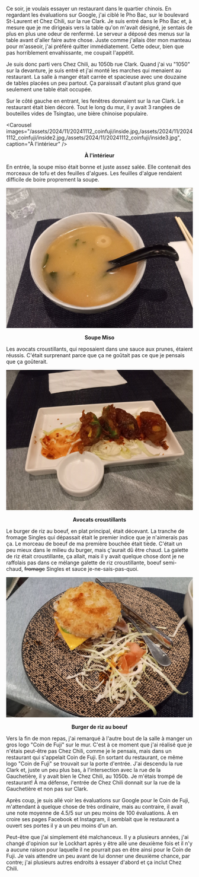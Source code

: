 Ce soir, je voulais essayer un restaurant dans le quartier chinois. En regardant les évaluations sur Google, j'ai ciblé le Pho Bac, sur le boulevard St-Laurent et Chez Chili, sur la rue Clark. Je suis entré dans le Pho Bac et, à mesure que je me dirigeais vers la table qu'on m'avait désigné, je sentais de plus en plus une odeur de renfermé. Le serveur a déposé des menus sur la table avant d'aller faire autre chose. Juste comme j'allais ôter mon manteau pour m'asseoir, j'ai préféré quitter immédiatement. Cette odeur, bien que pas horriblement envahissante, me coupait l'appétit.

Je suis donc parti vers Chez Chili, au 1050b rue Clark. Quand j'ai vu "1050" sur la devanture, je suis entré et j'ai monté les marches qui menaient au restaurant. La salle à manger était carrée et spacieuse avec une douzaine de tables placées un peu partout. Ça paraissait d'autant plus grand que seulement une table était occupée.

Sur le côté gauche en entrant, les fenêtres donnaient sur la rue Clark. Le restaurant était bien décoré. Tout le long du mur, il y avait 3 rangées de bouteilles vides de Tsingtao, une bière chinoise populaire.

<Carousel
    images="/assets/2024/11/20241112_coinfuji/inside.jpg,/assets/2024/11/20241112_coinfuji/inside2.jpg,/assets/2024/11/20241112_coinfuji/inside3.jpg",
    caption="À l'intérieur"
/>
<p align="center"><b>À l'intérieur</b></p>

En entrée, la soupe miso était bonne et juste assez salée. Elle contenait des morceaux de tofu et des feuilles d'algues. Les feuilles d'algue rendaient difficile de boire proprement la soupe.

![Soupe Miso](/assets/2024/11/20241112_coinfuji/miso.jpg)
<p align="center"><b>Soupe Miso</b></p>

Les avocats croustillants, qui reposaient dans une sauce aux prunes, étaient réussis. C'était surprenant parce que ça ne goûtait pas ce que je pensais que ça goûterait.

![Avocats croustillants](/assets/2024/11/20241112_coinfuji/avocado.jpg)
<p align="center"><b>Avocats croustillants</b></p>

Le burger de riz au boeuf, en plat principal, était décevant. La tranche de fromage Singles qui dépassait était le premier indice que je n'aimerais pas ça. Le morceau de boeuf de ma première bouchée était tiède. C'était un peu mieux dans le milieu du burger, mais ç'aurait dû être chaud. La galette de riz était croustillante, ça allait, mais il y avait quelque chose dont je ne raffolais pas dans ce mélange galette de riz croustillante, boeuf semi-chaud, ~~fromage~~ Singles et sauce je-ne-sais-pas-quoi.

![Burger de riz au boeuf](/assets/2024/11/20241112_coinfuji/riceburger.jpg)
<p align="center"><b>Burger de riz au boeuf</b></p>

Vers la fin de mon repas, j'ai remarqué à l'autre bout de la salle à manger un gros logo "Coin de Fuji" sur le mur. C'est à ce moment que j'ai réalisé que je n'étais peut-être pas Chez Chili, comme je le pensais, mais dans un restaurant qui s'appelait Coin de Fuji. En sortant du restaurant, ce même logo "Coin de Fuji" se trouvait sur la porte d'entrée. J'ai descendu la rue Clark et, juste un peu plus bas, à l'intersection avec la rue de la Gauchetière, il y avait bien le Chez Chili, au 1050b. Je m'étais trompé de restaurant! À ma défense, l'entrée de Chez Chili donnait sur la rue de la Gauchetière et non pas sur Clark.

Après coup, je suis allé voir les évaluations sur Google pour le Coin de Fuji, m'attendant à quelque chose de très ordinaire, mais au contraire, il avait une note moyenne de 4.5/5 sur un peu moins de 100 évaluations. À en croire ses pages Facebook et Instagram, il semblait que le restaurant a ouvert ses portes il y a un peu moins d'un an.

Peut-être que j'ai simplement été malchanceux. Il y a plusieurs années, j'ai changé d'opinion sur le Lockhart après y être allé une deuxième fois et il n'y a aucune raison pour laquelle il ne pourrait pas en être ainsi pour le Coin de Fuji. Je vais attendre un peu avant de lui donner une deuxième chance, par contre; j'ai plusieurs autres endroits à essayer d'abord et ça inclut Chez Chili.
